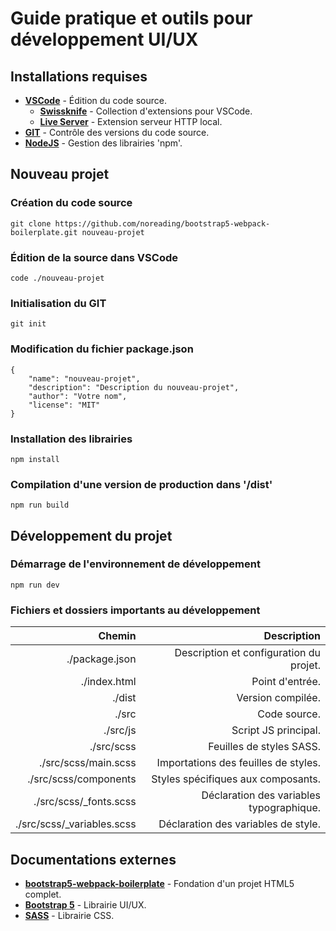 # Guide pratique et outils pour développement UI/UX
## Installations requises
- __[VSCode](https://code.visualstudio.com/)__ - Édition du code source.
  - __[Swissknife](https://marketplace.visualstudio.com/items?itemName=luisfontes19.vscode-swissknife)__ - Collection d'extensions pour VSCode.
  - __[Live Server](https://marketplace.visualstudio.com/items?itemName=ritwickdey.LiveServer)__ - Extension serveur HTTP local.
- __[GIT](https://git-scm.com/downloads)__ - Contrôle des versions du code source.
- __[NodeJS](https://nodejs.org/)__ - Gestion des librairies 'npm'.
## Nouveau projet
### Création du code source
    git clone https://github.com/noreading/bootstrap5-webpack-boilerplate.git nouveau-projet
### Édition de la source dans VSCode
    code ./nouveau-projet
### Initialisation du GIT
    git init
### Modification du fichier package.json
```
{
    "name": "nouveau-projet",
    "description": "Description du nouveau-projet",
    "author": "Votre nom",
    "license": "MIT"
} 
```
### Installation des librairies
    npm install
### Compilation d'une version de production dans '/dist'
    npm run build
## Développement du projet
### Démarrage de l'environnement de développement
    npm run dev
### Fichiers et dossiers importants au développement
| Chemin                     | Description |
| -------------------------: | ----------: |
| ./package.json             | Description et configuration du projet. |
| ./index.html               | Point d'entrée. |
| ./dist                     | Version compilée. |
| ./src                      | Code source. |
| ./src/js                   | Script JS principal. |
| ./src/scss                 | Feuilles de styles SASS. |
| ./src/scss/main.scss       | Importations des feuilles de styles. |
| ./src/scss/components      | Styles spécifiques aux composants. |
| ./src/scss/_fonts.scss     | Déclaration des variables typographique. |
| ./src/scss/_variables.scss | Déclaration des variables de style. |

## Documentations externes
- __[bootstrap5-webpack-boilerplate](https://github.com/noreading/bootstrap5-webpack-boilerplate)__ - Fondation d'un projet HTML5 complet.
- __[Bootstrap 5](https://getbootstrap.com/docs/5.0/customize/overview/)__ - Librairie UI/UX.
- __[SASS](https://sass-lang.com/documentation)__ - Librairie CSS.